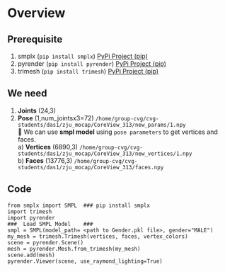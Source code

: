 # Overview

## Prerequisite
1. smplx (``` pip install smplx ```)  [PyPi Project (pip)](https://pypi.org/project/smplx/)
2. pyrender (```pip install pyrender```)   [PyPi Project (pip)](https://pypi.org/project/pyrender/)
3. trimesh (```pip install trimesh```)  [PyPi Project (pip)](https://pypi.org/project/trimesh/)
## We need 
1) **Joints**  (24,3) <br>
2) **Pose** (1,num_jointsx3=72) ```/home/group-cvg/cvg-students/das1/zju_mocap/CoreView_313/new_params/1.npy```<br>
🧮 We can use **smpl model** using ```pose parameters``` to get vertices and faces. <br>
a) **Vertices** (6890,3)  ```/home/group-cvg/cvg-students/das1/zju_mocap/CoreView_313/new_vertices/1.npy``` <br>
b) **Faces** (13776,3) ```/home/group-cvg/cvg-students/das1/zju_mocap/CoreView_313/faces.npy```<br>

## Code
```
from smplx import SMPL  ### pip install smplx
import trimesh
import pyrender
###  Load SMPL Model    ### 
smpl = SMPL(model_path= <path to Gender.pkl file>, gender="MALE")
my_mesh = trimesh.Trimesh(vertices, faces, vertex_colors)
scene = pyrender.Scene()
mesh = pyrender.Mesh.from_trimesh(my_mesh)
scene.add(mesh)
pyrender.Viewer(scene, use_raymond_lighting=True)
```
